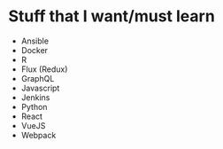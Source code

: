 # Stuff that I want/must learn

- Ansible
- Docker
- R
- Flux (Redux)
- GraphQL
- Javascript
- Jenkins
- Python
- React
- VueJS
- Webpack
